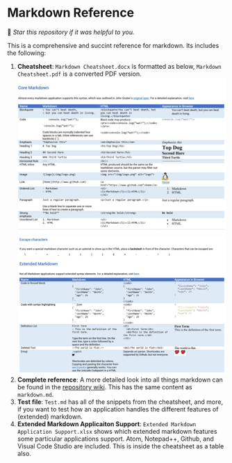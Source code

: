 # Markdown Reference

🌟 *Star this repository if it was helpful to you.*

This is a comprehensive and succint reference for markdown. Its includes the following:

1. **Cheatsheet**: `Markdown Cheatsheet.docx` is formatted as below, `Markdown Cheatsheet.pdf` is a converted PDF version.
![cheatsheet page 1](img/screenshot.jpg)
![cheatsheet page 2](img/screenshot2.jpg)
1. **Complete reference**: A more detailed look into all things markdown can be found in the [repository wiki](https://github.com/robole/markdown-cheatsheet/wiki). This has the same content as `markdown.md`. 
1. **Test file**: `Test.md` has all of the snippets from the cheatsheet, and more, if you want to test how an application handles the different features of (extended) markdown. 
1. **Extended Markdown Applicaiton Support**: `Extended Markdown Application Support.xlsx` shows which extended markdown features some particular applications support. Atom, Notepad++, Github, and Visual Code Studio are included. This is inside the cheatsheet as a table also.

